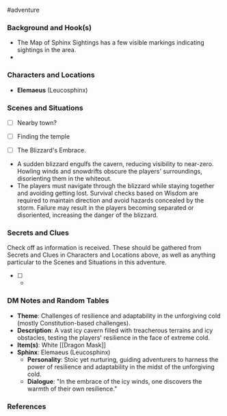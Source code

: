  #adventure 

### Background and Hook(s)

* The Map of Sphinx Sightings has a few visible markings indicating sightings in the area.
* 

### Characters and Locations

* **Elemaeus** (Leucosphinx)

### Scenes and Situations

 - [ ]  Nearby town?

 - [ ]  Finding the temple

 - [ ]  The Blizzard's Embrace.
 - A sudden blizzard engulfs the cavern, reducing visibility to near-zero. Howling winds and snowdrifts obscure the players' surroundings, disorienting them in the whiteout.
 - The players must navigate through the blizzard while staying together and avoiding getting lost. Survival checks based on Wisdom are required to maintain direction and avoid hazards concealed by the storm. Failure may result in the players becoming separated or disoriented, increasing the danger of the blizzard.

### Secrets and Clues
Check off as information is received. These should be gathered from Secrets and Clues in Characters and Locations above, as well as anything particular to the Scenes and Situations in this adventure.

 - [ ] -

### DM Notes and Random Tables

* **Theme**: Challenges of resilience and adaptability in the unforgiving cold (mostly Constitution-based challenges).
* **Description**: A vast icy cavern filled with treacherous terrains and icy obstacles, testing the players' resilience in the face of extreme cold.
* **Item(s)**: White [[Dragon Mask]]
* **Sphinx**: Elemaeus (Leucosphinx)
	* **Personality**: Stoic yet nurturing, guiding adventurers to harness the power of resilience and adaptability in the midst of the unforgiving cold.
	* **Dialogue**: "In the embrace of the icy winds, one discovers the warmth of their own resilience."

### References

